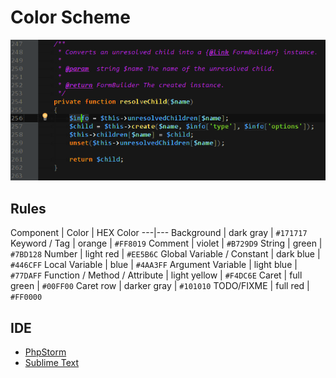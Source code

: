 Color Scheme
===

![Screenshot](phpstorm/screenshot.png)

## Rules

Component | Color | HEX Color
---|---
Background | dark gray | `#171717`
Keyword / Tag | orange | `#FF8019`
Comment | violet | `#B729D9`
String | green | `#7BD128`
Number | light red | `#EE5B6C`
Global Variable / Constant | dark blue | `#446CFF`
Local Variable | blue | `#4AA3FF`
Argument Variable | light blue | `#77DAFF`
Function / Method / Attribute | light yellow | `#F4DC6E`
Caret | full green | `#00FF00`
Caret row | darker gray | `#101010`
TODO/FIXME | full red | `#FF0000`

## IDE

* [PhpStorm](phpstorm)
* [Sublime Text](sublime-text)